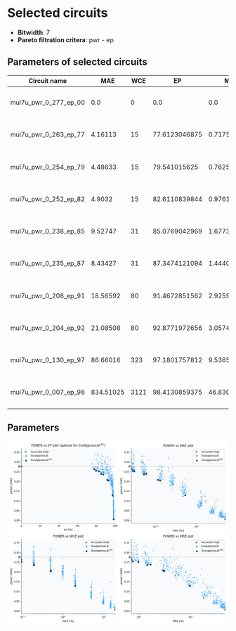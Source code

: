 
Selected circuits
===================
 - **Bitwidth**: 7
 - **Pareto filtration critera**: pwr - ep


Parameters of selected circuits
----------------------------

| Circuit name | MAE | WCE | EP | MRE | Download |
| --- |  --- | --- | --- | --- | --- | 
| mul7u_pwr_0_277_ep_00 | 0.0 | 0 | 0.0 | 0.0 |  [Verilog generic](mul7u_pwr_0_277_ep_00_gen.v) [Verilog PDK45](mul7u_pwr_0_277_ep_00_pdk45.v)  [C](mul7u_pwr_0_277_ep_00.c) |
| mul7u_pwr_0_263_ep_77 | 4.16113 | 15 | 77.6123046875 | 0.7175515016 |  [Verilog generic](mul7u_pwr_0_263_ep_77_gen.v) [Verilog PDK45](mul7u_pwr_0_263_ep_77_pdk45.v)  [C](mul7u_pwr_0_263_ep_77.c) |
| mul7u_pwr_0_254_ep_79 | 4.48633 | 15 | 79.541015625 | 0.7625089997 |  [Verilog generic](mul7u_pwr_0_254_ep_79_gen.v) [Verilog PDK45](mul7u_pwr_0_254_ep_79_pdk45.v)  [C](mul7u_pwr_0_254_ep_79.c) |
| mul7u_pwr_0_252_ep_82 | 4.9032 | 15 | 82.6110839844 | 0.9761128765 |  [Verilog generic](mul7u_pwr_0_252_ep_82_gen.v) [Verilog PDK45](mul7u_pwr_0_252_ep_82_pdk45.v)  [C](mul7u_pwr_0_252_ep_82.c) |
| mul7u_pwr_0_238_ep_85 | 9.52747 | 31 | 85.0769042969 | 1.6773274716 |  [Verilog generic](mul7u_pwr_0_238_ep_85_gen.v) [Verilog PDK45](mul7u_pwr_0_238_ep_85_pdk45.v)  [C](mul7u_pwr_0_238_ep_85.c) |
| mul7u_pwr_0_235_ep_87 | 8.43427 | 31 | 87.3474121094 | 1.444038235 |  [Verilog generic](mul7u_pwr_0_235_ep_87_gen.v) [Verilog PDK45](mul7u_pwr_0_235_ep_87_pdk45.v)  [C](mul7u_pwr_0_235_ep_87.c) |
| mul7u_pwr_0_208_ep_91 | 18.56592 | 80 | 91.4672851562 | 2.925932197 |  [Verilog generic](mul7u_pwr_0_208_ep_91_gen.v) [Verilog PDK45](mul7u_pwr_0_208_ep_91_pdk45.v)  [C](mul7u_pwr_0_208_ep_91.c) |
| mul7u_pwr_0_204_ep_92 | 21.08508 | 80 | 92.8771972656 | 3.0574817467 |  [Verilog generic](mul7u_pwr_0_204_ep_92_gen.v) [Verilog PDK45](mul7u_pwr_0_204_ep_92_pdk45.v)  [C](mul7u_pwr_0_204_ep_92.c) |
| mul7u_pwr_0_130_ep_97 | 86.66016 | 323 | 97.1801757812 | 9.5365568984 |  [Verilog generic](mul7u_pwr_0_130_ep_97_gen.v) [Verilog PDK45](mul7u_pwr_0_130_ep_97_pdk45.v)  [C](mul7u_pwr_0_130_ep_97.c) |
| mul7u_pwr_0_007_ep_98 | 834.51025 | 3121 | 98.4130859375 | 46.830856844 |  [Verilog generic](mul7u_pwr_0_007_ep_98_gen.v) [Verilog PDK45](mul7u_pwr_0_007_ep_98_pdk45.v)  [C](mul7u_pwr_0_007_ep_98.c) |
    
Parameters
--------------
![Parameters figure](fig.png)
             